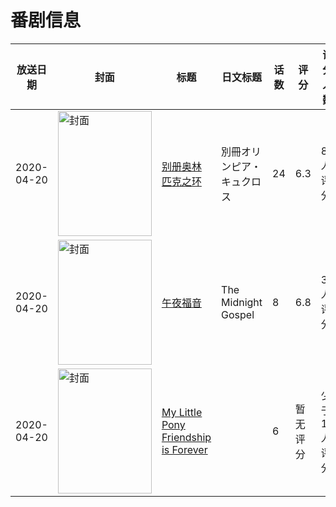 # 番剧信息

|放送日期|封面|标题|日文标题|话数|评分|评分人数|
|---|---|---|---|---|---|---|
|2020-04-20|<img src="//lain.bgm.tv/pic/cover/c/d4/22/304183_A2sOo.jpg" alt="封面" style="width:150px;height:200px;object-fit:cover;">|[别册奥林匹克之环](https://bangumi.tv/subject/304183)|別冊オリンピア・キュクロス|24|6.3|86人评分|
|2020-04-20|<img src="//lain.bgm.tv/pic/cover/c/e3/af/305320_p17zW.jpg" alt="封面" style="width:150px;height:200px;object-fit:cover;">|[午夜福音](https://bangumi.tv/subject/305320)|The Midnight Gospel|8|6.8|31人评分|
|2020-04-20|<img src="//lain.bgm.tv/pic/cover/c/90/1b/421261_lO979.jpg" alt="封面" style="width:150px;height:200px;object-fit:cover;">|[My Little Pony Friendship is Forever](https://bangumi.tv/subject/421261)||6|暂无评分|少于10人评分|
